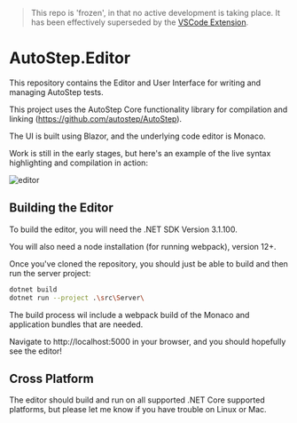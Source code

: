 >
> This repo is 'frozen', in that no active development is taking place. It has been effectively superseded by the [VSCode Extension](https://github.com/autostep/AutoStep.VsCode).
>

# AutoStep.Editor

This repository contains the Editor and User Interface for writing and managing AutoStep tests.

This project uses the AutoStep Core functionality library for compilation and linking (https://github.com/autostep/AutoStep).

The UI is built using Blazor, and the underlying 
code editor is Monaco.

Work is still in the early stages, but here's an example of the live syntax highlighting and compilation in action:

![editor](docs/demo.gif)

## Building the Editor

To build the editor, you will need the .NET SDK Version 3.1.100.

You will also need a node installation (for running webpack), version 12+.

Once you've cloned the repository, you should just be able to build and then run the server project:

```bash
dotnet build
dotnet run --project .\src\Server\
```

The build process wil include a webpack build of 
the Monaco and application bundles that are needed.

Navigate to http://localhost:5000 in your browser,
and you should hopefully see the editor!

## Cross Platform

The editor should build and run on all supported .NET Core supported platforms, but please let me know if you have trouble on Linux or Mac.
